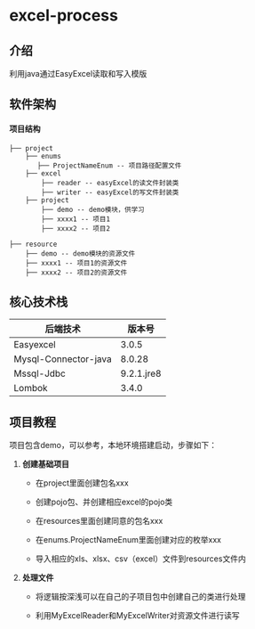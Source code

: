 # excel-process

## 介绍

利用java通过EasyExcel读取和写入模版

## 软件架构

#### 项目结构

``` -mall![img.png](img.png)
├── project
    ├── enums
       ├── ProjectNameEnum -- 项目路径配置文件
    ├── excel
        ├── reader -- easyExcel的读文件封装类
        ├── writer -- easyExcel的写文件封装类
    ├── project
        ├── demo -- demo模块，供学习
        ├── xxxx1 -- 项目1
        ├── xxxx2 -- 项目2

├── resource
    ├── demo -- demo模块的资源文件
    ├── xxxx1 -- 项目1的资源文件
    ├── xxxx2 -- 项目2的资源文件

```

## 核心技术栈

| 后端技术 |  版本号
| -------------------- |  -------------------- |                             
| Easyexcel|3.0.5
| Mysql-Connector-java|8.0.28
| Mssql-Jdbc|  9.2.1.jre8
| Lombok|3.4.0

## 项目教程

项目包含demo，可以参考，本地环境搭建启动，步骤如下：

1. **创建基础项目**

    - 在project里面创建包名xxx

    - 创建pojo包、并创建相应excel的pojo类

    - 在resources里面创建同意的包名xxx

    - 在enums.ProjectNameEnum里面创建对应的枚举xxx

    - 导入相应的xls、xlsx、csv（excel）文件到resources文件内

2. **处理文件**

    - 将逻辑按深浅可以在自己的子项目包中创建自己的类进行处理

    - 利用MyExcelReader和MyExcelWriter对资源文件进行读写






